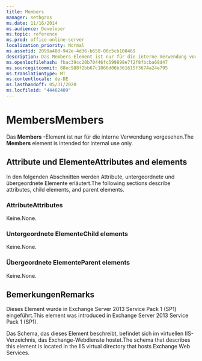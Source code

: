 ```yaml
---
title: Members
manager: sethgros
ms.date: 11/16/2014
ms.audience: Developer
ms.topic: reference
ms.prod: office-online-server
localization_priority: Normal
ms.assetid: 2099a48d-942e-4d36-b658-00c5cb108469
description: Das Members-Element ist nur für die interne Verwendung vorgesehen.
ms.openlocfilehash: fbac39cc20b70446fc599898e7f2f8fbcba68d47
ms.sourcegitcommit: 88ec988f2bb67c1866d06b361615f3674a24e795
ms.translationtype: MT
ms.contentlocale: de-DE
ms.lasthandoff: 05/31/2020
ms.locfileid: "44462409"
---
```

# <a name="members"></a><span data-ttu-id="df27b-103">Members</span><span class="sxs-lookup"><span data-stu-id="df27b-103">Members</span></span>

<span data-ttu-id="df27b-104">Das **Members** -Element ist nur für die interne Verwendung vorgesehen.</span><span class="sxs-lookup"><span data-stu-id="df27b-104">The **Members** element is intended for internal use only.</span></span> 

## <a name="attributes-and-elements"></a><span data-ttu-id="df27b-105">Attribute und Elemente</span><span class="sxs-lookup"><span data-stu-id="df27b-105">Attributes and elements</span></span>

<span data-ttu-id="df27b-106">In den folgenden Abschnitten werden Attribute, untergeordnete und übergeordnete Elemente erläutert.</span><span class="sxs-lookup"><span data-stu-id="df27b-106">The following sections describe attributes, child elements, and parent elements.</span></span>
  
### <a name="attributes"></a><span data-ttu-id="df27b-107">Attribute</span><span class="sxs-lookup"><span data-stu-id="df27b-107">Attributes</span></span>

<span data-ttu-id="df27b-108">Keine.</span><span class="sxs-lookup"><span data-stu-id="df27b-108">None.</span></span>
  
### <a name="child-elements"></a><span data-ttu-id="df27b-109">Untergeordnete Elemente</span><span class="sxs-lookup"><span data-stu-id="df27b-109">Child elements</span></span>

<span data-ttu-id="df27b-110">Keine.</span><span class="sxs-lookup"><span data-stu-id="df27b-110">None.</span></span>
  
### <a name="parent-elements"></a><span data-ttu-id="df27b-111">Übergeordnete Elemente</span><span class="sxs-lookup"><span data-stu-id="df27b-111">Parent elements</span></span>

<span data-ttu-id="df27b-112">Keine.</span><span class="sxs-lookup"><span data-stu-id="df27b-112">None.</span></span>
  
## <a name="remarks"></a><span data-ttu-id="df27b-113">Bemerkungen</span><span class="sxs-lookup"><span data-stu-id="df27b-113">Remarks</span></span>

<span data-ttu-id="df27b-114">Dieses Element wurde in Exchange Server 2013 Service Pack 1 (SP1) eingeführt.</span><span class="sxs-lookup"><span data-stu-id="df27b-114">This element was introduced in Exchange Server 2013 Service Pack 1 (SP1).</span></span>
  
<span data-ttu-id="df27b-115">Das Schema, das dieses Element beschreibt, befindet sich im virtuellen IIS-Verzeichnis, das Exchange-Webdienste hostet.</span><span class="sxs-lookup"><span data-stu-id="df27b-115">The schema that describes this element is located in the IIS virtual directory that hosts Exchange Web Services.</span></span>
  

